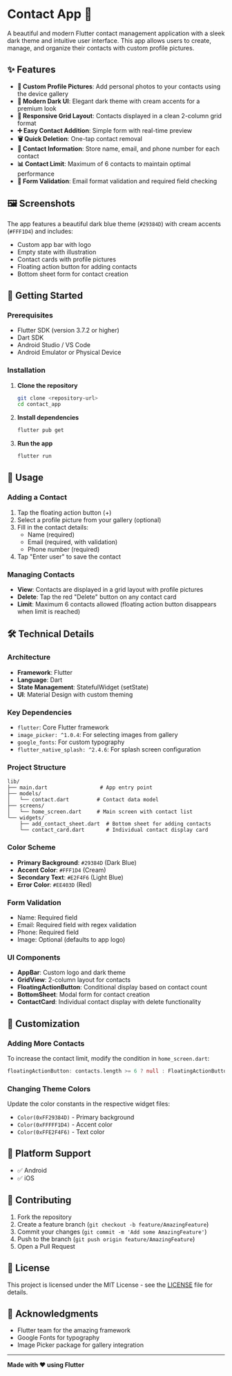 # Contact App 📱

A beautiful and modern Flutter contact management application with a sleek dark theme and intuitive user interface. This app allows users to create, manage, and organize their contacts with custom profile pictures.

## ✨ Features

- **📸 Custom Profile Pictures**: Add personal photos to your contacts using the device gallery
- **🎨 Modern Dark UI**: Elegant dark theme with cream accents for a premium look
- **📱 Responsive Grid Layout**: Contacts displayed in a clean 2-column grid format
- **➕ Easy Contact Addition**: Simple form with real-time preview
- **🗑️ Quick Deletion**: One-tap contact removal
- **📧 Contact Information**: Store name, email, and phone number for each contact
- **📊 Contact Limit**: Maximum of 6 contacts to maintain optimal performance
- **🎯 Form Validation**: Email format validation and required field checking

## 🖼️ Screenshots

The app features a beautiful dark blue theme (`#29384D`) with cream accents (`#FFF1D4`) and includes:
- Custom app bar with logo
- Empty state with illustration
- Contact cards with profile pictures
- Floating action button for adding contacts
- Bottom sheet form for contact creation

## 🚀 Getting Started

### Prerequisites

- Flutter SDK (version 3.7.2 or higher)
- Dart SDK
- Android Studio / VS Code
- Android Emulator or Physical Device

### Installation

1. **Clone the repository**
   ```bash
   git clone <repository-url>
   cd contact_app
   ```

2. **Install dependencies**
   ```bash
   flutter pub get
   ```

3. **Run the app**
   ```bash
   flutter run
   ```

## 📱 Usage

### Adding a Contact
1. Tap the floating action button (+)
2. Select a profile picture from your gallery (optional)
3. Fill in the contact details:
   - Name (required)
   - Email (required, with validation)
   - Phone number (required)
4. Tap "Enter user" to save the contact

### Managing Contacts
- **View**: Contacts are displayed in a grid layout with profile pictures
- **Delete**: Tap the red "Delete" button on any contact card
- **Limit**: Maximum 6 contacts allowed (floating action button disappears when limit is reached)

## 🛠️ Technical Details

### Architecture
- **Framework**: Flutter
- **Language**: Dart
- **State Management**: StatefulWidget (setState)
- **UI**: Material Design with custom theming

### Key Dependencies
- `flutter`: Core Flutter framework
- `image_picker: ^1.0.4`: For selecting images from gallery
- `google_fonts`: For custom typography
- `flutter_native_splash: ^2.4.6`: For splash screen configuration

### Project Structure
```
lib/
├── main.dart                 # App entry point
├── models/
│   └── contact.dart         # Contact data model
├── screens/
│   └── home_screen.dart     # Main screen with contact list
└── widgets/
    ├── add_contact_sheet.dart  # Bottom sheet for adding contacts
    └── contact_card.dart       # Individual contact display card
```

### Color Scheme
- **Primary Background**: `#29384D` (Dark Blue)
- **Accent Color**: `#FFF1D4` (Cream)
- **Secondary Text**: `#E2F4F6` (Light Blue)
- **Error Color**: `#EE403D` (Red)



### Form Validation
- Name: Required field
- Email: Required field with regex validation
- Phone: Required field
- Image: Optional (defaults to app logo)

### UI Components
- **AppBar**: Custom logo and dark theme
- **GridView**: 2-column layout for contacts
- **FloatingActionButton**: Conditional display based on contact count
- **BottomSheet**: Modal form for contact creation
- **ContactCard**: Individual contact display with delete functionality

## 🔧 Customization

### Adding More Contacts
To increase the contact limit, modify the condition in `home_screen.dart`:
```dart
floatingActionButton: contacts.length >= 6 ? null : FloatingActionButton(...)
```

### Changing Theme Colors
Update the color constants in the respective widget files:
- `Color(0xFF29384D)` - Primary background
- `Color(0xFFFFF1D4)` - Accent color
- `Color(0xFFE2F4F6)` - Text color

## 📱 Platform Support

- ✅ Android
- ✅ iOS


## 🤝 Contributing

1. Fork the repository
2. Create a feature branch (`git checkout -b feature/AmazingFeature`)
3. Commit your changes (`git commit -m 'Add some AmazingFeature'`)
4. Push to the branch (`git push origin feature/AmazingFeature`)
5. Open a Pull Request

## 📄 License

This project is licensed under the MIT License - see the [LICENSE](LICENSE) file for details.

## 🙏 Acknowledgments

- Flutter team for the amazing framework
- Google Fonts for typography
- Image Picker package for gallery integration

---

**Made with ❤️ using Flutter**
